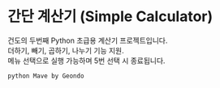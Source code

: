 # 간단 계산기 (Simple Calculator)

건도의 두번째 Python 초급용 계산기 프로젝트입니다.  
더하기, 빼기, 곱하기, 나누기 기능 지원.  
메뉴 선택으로 실행 가능하며 5번 선택 시 종료됩니다.

```bash
python Mave by Geondo
